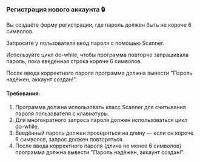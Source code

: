 
### Регистрация нового аккаунта 🔒

Вы создаёте форму регистрации, где пароль должен быть не короче 6 символов.

Запросите у пользователя ввод пароля с помощью Scanner.

Используйте цикл do-while, чтобы программа повторно запрашивала пароль, пока введённая строка короче 6 символов.

После ввода корректного пароля программа должна вывести "Пароль надёжен, аккаунт создан!".

#### Требования:
1. Программа должна использовать класс Scanner для считывания пароля пользователя с клавиатуры. 
2. Для многократного запроса пароля должен использоваться цикл do-while. 
3. Введённый пароль должен проверяться на длину — если он короче 6 символов, запрос должен повторяться. 
4. После ввода корректного пароля (длина не менее 6 символов) программа должна вывести "Пароль надёжен, аккаунт создан!".